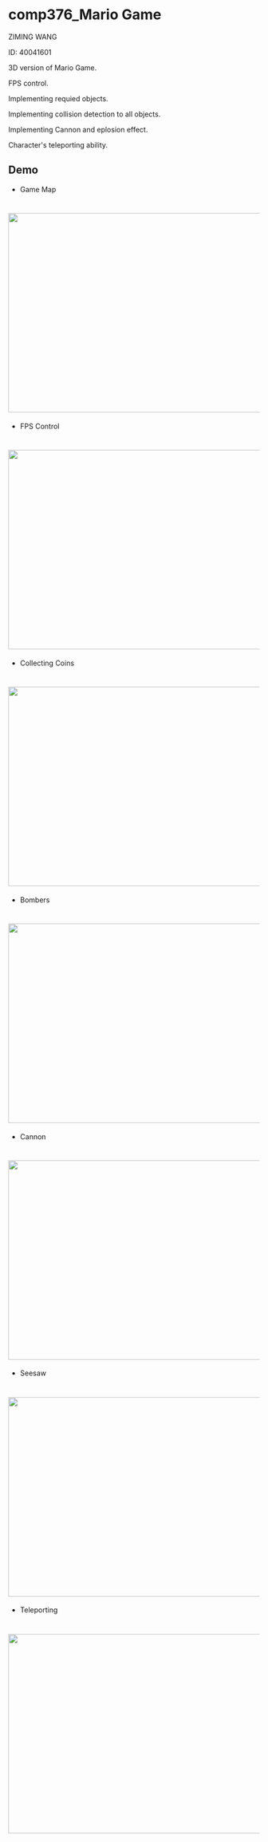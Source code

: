 # comp376_Mario Game

ZIMING WANG

ID: 40041601

3D version of Mario Game.

FPS control.

Implementing requied objects.

Implementing collision detection to all objects.

Implementing Cannon and eplosion effect.

Character's teleporting ability.

## Demo

* Game Map
<h1 align="left"> <img src="https://github.com/wzm727069/comp376_MarioGame/blob/master/Map.jpg" height="400px" width="700px"> </h1>

* FPS Control
<h1 align="left"> <img src="https://github.com/wzm727069/comp376_MarioGame/blob/master/FPS%20Control.gif" height="400px" width="600px"> </h1>

* Collecting Coins
<h1 align="left"> <img src="https://github.com/wzm727069/comp376_MarioGame/blob/master/Collect%20Coins.gif" height="400px" width="600px"> </h1>

* Bombers
<h1 align="left"> <img src="https://github.com/wzm727069/comp376_MarioGame/blob/master/Bomber.gif" height="400px" width="600px"> </h1>

* Cannon
<h1 align="left"> <img src="https://github.com/wzm727069/comp376_MarioGame/blob/master/Cannon.gif" height="400px" width="600px"> </h1>

* Seesaw
<h1 align="left"> <img src="https://github.com/wzm727069/comp376_MarioGame/blob/master/Seesaw.gif" height="400px" width="600px"> </h1>

* Teleporting
<h1 align="left"> <img src="https://github.com/wzm727069/comp376_MarioGame/blob/master/Teleport1.gif" height="400px" width="600px"> </h1>
